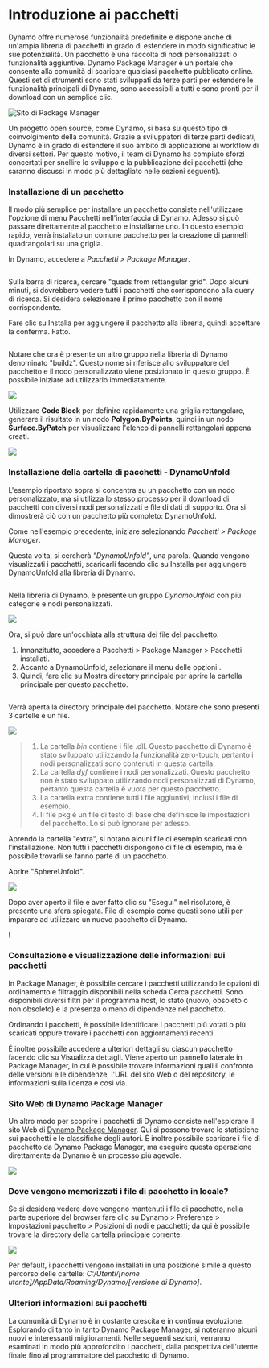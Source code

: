 # Introduzione ai pacchetti

Dynamo offre numerose funzionalità predefinite e dispone anche di un'ampia libreria di pacchetti in grado di estendere in modo significativo le sue potenzialità. Un pacchetto è una raccolta di nodi personalizzati o funzionalità aggiuntive. Dynamo Package Manager è un portale che consente alla comunità di scaricare qualsiasi pacchetto pubblicato online. Questi set di strumenti sono stati sviluppati da terze parti per estendere le funzionalità principali di Dynamo, sono accessibili a tutti e sono pronti per il download con un semplice clic.

![Sito di Package Manager](../images/6-2/1/dpm.jpg)

Un progetto open source, come Dynamo, si basa su questo tipo di coinvolgimento della comunità. Grazie a sviluppatori di terze parti dedicati, Dynamo è in grado di estendere il suo ambito di applicazione ai workflow di diversi settori. Per questo motivo, il team di Dynamo ha compiuto sforzi concertati per snellire lo sviluppo e la pubblicazione dei pacchetti (che saranno discussi in modo più dettagliato nelle sezioni seguenti).

### Installazione di un pacchetto

Il modo più semplice per installare un pacchetto consiste nell'utilizzare l'opzione di menu Pacchetti nell'interfaccia di Dynamo. Adesso si può passare direttamente al pacchetto e installarne uno. In questo esempio rapido, verrà installato un comune pacchetto per la creazione di pannelli quadrangolari su una griglia.

In Dynamo, accedere a _Pacchetti > Package Manager_.

<figure><img src="../../.gitbook/assets/package-manager-menu.png" alt=""><figcaption></figcaption></figure>

Sulla barra di ricerca, cercare "quads from rettangular grid". Dopo alcuni minuti, si dovrebbero vedere tutti i pacchetti che corrispondono alla query di ricerca. Si desidera selezionare il primo pacchetto con il nome corrispondente.

Fare clic su Installa per aggiungere il pacchetto alla libreria, quindi accettare la conferma. Fatto.

<figure><img src="../../.gitbook/assets/quads-from-rectangular-grid.png" alt=""><figcaption></figcaption></figure>

Notare che ora è presente un altro gruppo nella libreria di Dynamo denominato "buildz". Questo nome si riferisce allo sviluppatore del pacchetto e il nodo personalizzato viene posizionato in questo gruppo. È possibile iniziare ad utilizzarlo immediatamente.

![](../images/6-2/1/packageintroduction-installingapackage03.jpg)

Utilizzare **Code Block** per definire rapidamente una griglia rettangolare, generare il risultato in un nodo **Polygon.ByPoints**, quindi in un nodo **Surface.ByPatch** per visualizzare l'elenco di pannelli rettangolari appena creati.

![](../images/6-2/1/packageintroduction-installingapackage04.jpg)

### Installazione della cartella di pacchetti - DynamoUnfold

L'esempio riportato sopra si concentra su un pacchetto con un nodo personalizzato, ma si utilizza lo stesso processo per il download di pacchetti con diversi nodi personalizzati e file di dati di supporto. Ora si dimostrerà ciò con un pacchetto più completo: DynamoUnfold.

Come nell'esempio precedente, iniziare selezionando _Pacchetti > Package Manager_.

Questa volta, si cercherà _"DynamoUnfold"_, una parola. Quando vengono visualizzati i pacchetti, scaricarli facendo clic su Installa per aggiungere DynamoUnfold alla libreria di Dynamo.

<figure><img src="../../.gitbook/assets/unfold.png" alt=""><figcaption></figcaption></figure>

Nella libreria di Dynamo, è presente un gruppo _DynamoUnfold_ con più categorie e nodi personalizzati.

![](../images/6-2/1/packageintroduction-installingpackagefolder02.jpg)

Ora, si può dare un'occhiata alla struttura dei file del pacchetto. 

1. Innanzitutto, accedere a Pacchetti > Package Manager > Pacchetti installati.
2. Accanto a DynamoUnfold, selezionare il menu delle opzioni <img src="../images/6-2/1/packageintroduction-verticaldotsmenu.jpg" alt="" data-size="line">.
3. Quindi, fare clic su Mostra directory principale per aprire la cartella principale per questo pacchetto.

<figure><img src="../../.gitbook/assets/view-root-directory.png" alt=""><figcaption></figcaption></figure>

Verrà aperta la directory principale del pacchetto. Notare che sono presenti 3 cartelle e un file.

![](../images/6-2/1/packageintroduction-installingpackagefolder05.jpg)

> 1. La cartella _bin_ contiene i file .dll. Questo pacchetto di Dynamo è stato sviluppato utilizzando la funzionalità zero-touch, pertanto i nodi personalizzati sono contenuti in questa cartella.
> 2. La cartella _dyf_ contiene i nodi personalizzati. Questo pacchetto non è stato sviluppato utilizzando nodi personalizzati di Dynamo, pertanto questa cartella è vuota per questo pacchetto.
> 3. La cartella extra contiene tutti i file aggiuntivi, inclusi i file di esempio.
> 4. Il file pkg è un file di testo di base che definisce le impostazioni del pacchetto. Lo si può ignorare per adesso.

Aprendo la cartella "extra", si notano alcuni file di esempio scaricati con l'installazione. Non tutti i pacchetti dispongono di file di esempio, ma è possibile trovarli se fanno parte di un pacchetto.

Aprire "SphereUnfold".

![](../images/6-2/1/rd2.jpg)

Dopo aver aperto il file e aver fatto clic su "Esegui" nel risolutore, è presente una sfera spiegata. File di esempio come questi sono utili per imparare ad utilizzare un nuovo pacchetto di Dynamo.

\![](<../images/6-2/1/packageintroduction-installingpackagefolder07 (1) (2).jpg>)

### Consultazione e visualizzazione delle informazioni sui pacchetti

In Package Manager, è possibile cercare i pacchetti utilizzando le opzioni di ordinamento e filtraggio disponibili nella scheda Cerca pacchetti. Sono disponibili diversi filtri per il programma host, lo stato (nuovo, obsoleto o non obsoleto) e la presenza o meno di dipendenze nel pacchetto.

Ordinando i pacchetti, è possibile identificare i pacchetti più votati o più scaricati oppure trovare i pacchetti con aggiornamenti recenti. 

È inoltre possibile accedere a ulteriori dettagli su ciascun pacchetto facendo clic su Visualizza dettagli. Viene aperto un pannello laterale in Package Manager, in cui è possibile trovare informazioni quali il confronto delle versioni e le dipendenze, l'URL del sito Web o del repository, le informazioni sulla licenza e così via.

### Sito Web di Dynamo Package Manager

Un altro modo per scoprire i pacchetti di Dynamo consiste nell'esplorare il sito Web di [Dynamo Package Manager](http://dynamopackages.com). Qui si possono trovare le statistiche sui pacchetti e le classifiche degli autori. È inoltre possibile scaricare i file di pacchetto da Dynamo Package Manager, ma eseguire questa operazione direttamente da Dynamo è un processo più agevole.

![](../images/6-2/1/dpm2.jpg)

### Dove vengono memorizzati i file di pacchetto in locale?

Se si desidera vedere dove vengono mantenuti i file di pacchetto, nella parte superiore del browser fare clic su Dynamo > Preferenze > Impostazioni pacchetto > Posizioni di nodi e pacchetti; da qui è possibile trovare la directory della cartella principale corrente.

![](../images/6-2/1/packageintroduction-installingpackagefolder08.jpg)

Per default, i pacchetti vengono installati in una posizione simile a questo percorso delle cartelle: _C:/Utenti/[nome utente]/AppData/Roaming/Dynamo/[versione di Dynamo]_.

### Ulteriori informazioni sui pacchetti

La comunità di Dynamo è in costante crescita e in continua evoluzione. Esplorando di tanto in tanto Dynamo Package Manager, si noteranno alcuni nuovi e interessanti miglioramenti. Nelle seguenti sezioni, verranno esaminati in modo più approfondito i pacchetti, dalla prospettiva dell'utente finale fino al programmatore del pacchetto di Dynamo.
